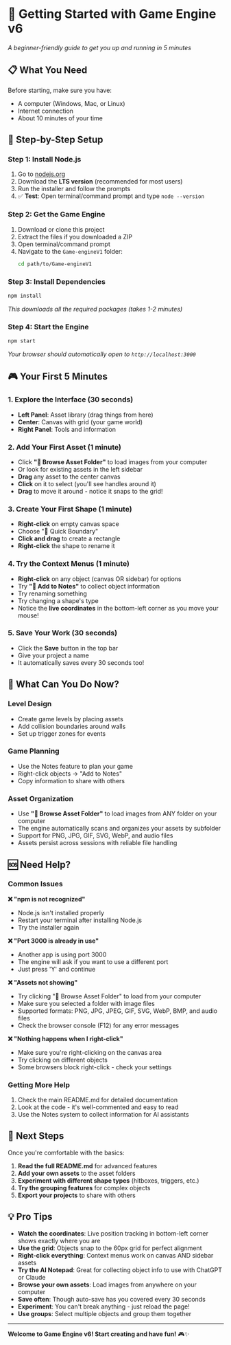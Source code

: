 # 🚀 Getting Started with Game Engine v6

*A beginner-friendly guide to get you up and running in 5 minutes*

## 📋 What You Need

Before starting, make sure you have:
- A computer (Windows, Mac, or Linux)
- Internet connection
- About 10 minutes of your time

## 🔧 Step-by-Step Setup

### Step 1: Install Node.js
1. Go to [nodejs.org](https://nodejs.org)
2. Download the **LTS version** (recommended for most users)
3. Run the installer and follow the prompts
4. ✅ **Test**: Open terminal/command prompt and type `node --version`

### Step 2: Get the Game Engine
1. Download or clone this project
2. Extract the files if you downloaded a ZIP
3. Open terminal/command prompt
4. Navigate to the `Game-engineV1` folder:
   ```bash
   cd path/to/Game-engineV1
   ```

### Step 3: Install Dependencies
```bash
npm install
```
*This downloads all the required packages (takes 1-2 minutes)*

### Step 4: Start the Engine
```bash
npm start
```
*Your browser should automatically open to `http://localhost:3000`*

## 🎮 Your First 5 Minutes

### 1. **Explore the Interface** (30 seconds)
- **Left Panel**: Asset library (drag things from here)
- **Center**: Canvas with grid (your game world)
- **Right Panel**: Tools and information

### 2. **Add Your First Asset** (1 minute)
- Click **"📁 Browse Asset Folder"** to load images from your computer
- Or look for existing assets in the left sidebar
- **Drag** any asset to the center canvas
- **Click** on it to select (you'll see handles around it)
- **Drag** to move it around - notice it snaps to the grid!

### 3. **Create Your First Shape** (1 minute)
- **Right-click** on empty canvas space
- Choose "🧱 Quick Boundary"
- **Click and drag** to create a rectangle
- **Right-click** the shape to rename it

### 4. **Try the Context Menus** (1 minute)
- **Right-click** on any object (canvas OR sidebar) for options
- Try **"📝 Add to Notes"** to collect object information
- Try renaming something
- Try changing a shape's type
- Notice the **live coordinates** in the bottom-left corner as you move your mouse!

### 5. **Save Your Work** (30 seconds)
- Click the **Save** button in the top bar
- Give your project a name
- It automatically saves every 30 seconds too!

## 🎯 What Can You Do Now?

### **Level Design**
- Create game levels by placing assets
- Add collision boundaries around walls
- Set up trigger zones for events

### **Game Planning**
- Use the Notes feature to plan your game
- Right-click objects → "Add to Notes"
- Copy information to share with others

### **Asset Organization**
- Use **"📁 Browse Asset Folder"** to load images from ANY folder on your computer
- The engine automatically scans and organizes your assets by subfolder
- Support for PNG, JPG, GIF, SVG, WebP, and audio files
- Assets persist across sessions with reliable file handling

## 🆘 Need Help?

### **Common Issues**

**❌ "npm is not recognized"**
- Node.js isn't installed properly
- Restart your terminal after installing Node.js
- Try the installer again

**❌ "Port 3000 is already in use"**
- Another app is using port 3000
- The engine will ask if you want to use a different port
- Just press 'Y' and continue

**❌ "Assets not showing"**
- Try clicking "📁 Browse Asset Folder" to load from your computer
- Make sure you selected a folder with image files
- Supported formats: PNG, JPG, JPEG, GIF, SVG, WebP, BMP, and audio files
- Check the browser console (F12) for any error messages

**❌ "Nothing happens when I right-click"**
- Make sure you're right-clicking on the canvas area
- Try clicking on different objects
- Some browsers block right-click - check your settings

### **Getting More Help**
1. Check the main README.md for detailed documentation
2. Look at the code - it's well-commented and easy to read
3. Use the Notes system to collect information for AI assistants

## 🎉 Next Steps

Once you're comfortable with the basics:

1. **Read the full README.md** for advanced features
2. **Add your own assets** to the asset folders
3. **Experiment with different shape types** (hitboxes, triggers, etc.)
4. **Try the grouping features** for complex objects
5. **Export your projects** to share with others

## 💡 Pro Tips

- **Watch the coordinates**: Live position tracking in bottom-left corner shows exactly where you are
- **Use the grid**: Objects snap to the 60px grid for perfect alignment
- **Right-click everything**: Context menus work on canvas AND sidebar assets
- **Try the AI Notepad**: Great for collecting object info to use with ChatGPT or Claude
- **Browse your own assets**: Load images from anywhere on your computer
- **Save often**: Though auto-save has you covered every 30 seconds
- **Experiment**: You can't break anything - just reload the page!
- **Use groups**: Select multiple objects and group them together

---

**Welcome to Game Engine v6! Start creating and have fun!** 🎮✨ 